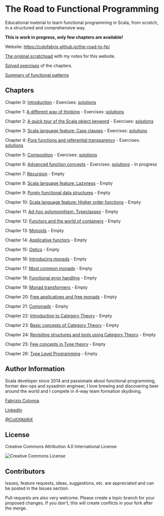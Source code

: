# The Road to Functional Programming

Educational material to learn functional programming in Scala, from scratch, in a structured and
comprehensive way.

**This is work in progress, only few chapters are available!**

Website: <https://colofabrix.github.io/the-road-to-fp/>

[The original scratchpad](the_road_to_fp_notes.md) with my notes for this website.

[Solved exercises](exercises/README.md) of the chapters.

[Summary of functional patterns](patterns_summary.md)

## Chapters

Chapter 0: [Introduction](00_introduction.md) - Exercises: [solutions](exercises/chapter_0.md)

Chapter 1: [A different way of thinking](01_different_way_of_thinking.md) - Exercises: [solutions](exercises/chapter_1.md)

Chapter 2: [A quick tour of the Scala object keyword](02_objects.md) - Exercises: [solutions](exercises/chapter_2.md)

Chapter 3: [Scala language feature: Case classes](03_case_classes.md) - Exercises: [solutions](exercises/chapter_3.md)

Chapter 4: [Pure functions and referential transparency](04_pure_functions.md) - Exercises: [solutions](exercises/chapter_4.md)

Chapter 5: [Composition](05_composition.md) - Exercises: [solutions](exercises/chapter_5.md)

Chapter 6: [Advanced function concepts](05_advanced_functions) - Exercises: [solutions](exercises/chapter_6.md) - In progress

Chapter 7: [Recursion](07_recursion.md) - Empty

Chapter 8: [Scala language feature: Lazyness](08_lazyness.md) - Empty

Chapter 9: [Purely functional data structures](09_data_structures.md) - Empty

Chapter 10: [Scala language feature: Higher order functions](10_higher_order.md) - Empty

Chapter 11: [Ad-hoc polymorphism: Typeclasses](11_typeclasses.md) - Empty

Chapter 12: [Functors and the world of containers](12_functors.md) - Empty

Chapter 13: [Monoids](13_monoids.md) - Empty

Chapter 14: [Applicative functors](14_applicatives.md) - Empty

Chapter 15: [Optics](15_optics.md) - Empty

Chapter 16: [Introducing monads](16_introducing_monads.md) - Empty

Chapter 17: [Most common monads](17_common_monads.md) - Empty

Chapter 18: [Functional error handling](18_error_handling.md) - Empty

Chapter 19: [Monad transformers](19_monad_transformers.md) - Empty

Chapter 20: [Free applicatives and free monads](20_free_applicatives_monads.md) - Empty

Chapter 21: [Comonads](21_comonads.md) - Empty

Chapter 22: [Introduction to Category Theory](22_intro_category_theory.md) - Empty

Chapter 23: [Basic concepts of Category Theory](23_basic_categories.md) - Empty

Chapter 24: [Revisiting structures and tools using Category Theory](24_revisiting_with_cats.md) - Empty

Chapter 25: [Few concepts in Type theory](25_type_theory_concepts.md) - Empty

Chapter 26: [Type Level Programming](26_type_level_programming.md) - Empty

## Author Information

Scala developer since 2014 and passionate about functional programming, former dev-ops and sysadmin
engineer, I love brewing and discovering beer around the world and I compete in 4-way team formation
skydiving.

[Fabrizio Colonna](mailto:colofabrix@tin.it)

[LinkedIn](https://www.linkedin.com/in/fabrizio-colonna-9a70406a/)

[@ColOfAbRiX](https://github.com/ColOfAbRiX)

## License

Creative Commons Attribution 4.0 International License

![Creative Commons License][CC-BY-4.0]

## Contributors

Issues, feature requests, ideas, suggestions, etc. are appreciated and can be posted in the Issues
section.

Pull requests are also very welcome. Please create a topic branch for your proposed changes. If you
don't, this will create conflicts in your fork after the merge.

[CC-BY-4.0]: https://i.creativecommons.org/l/by/4.0/88x31.png "Creative Commons License"
